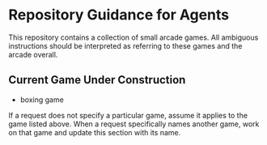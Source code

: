 # Repository Guidance for Agents

This repository contains a collection of small arcade games. All ambiguous instructions should be interpreted as referring to these games and the arcade overall.

## Current Game Under Construction
- boxing game





If a request does not specify a particular game, assume it applies to the game listed above. When a request specifically names another game, work on that game and update this section with its name.

